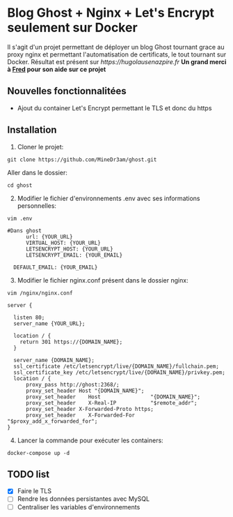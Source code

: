 # Blog Ghost + Nginx + Let's Encrypt seulement sur Docker

Il s'agit d'un projet permettant de déployer un blog Ghost tournant grace au proxy nginx et permettant l'automatisation de certificats, le tout tournant sur Docker.
Résultat est présent sur _https://hugolausenazpire.fr_
**Un grand merci à [Fred](https://github.com/FredPi17) pour son aide sur ce projet**

## Nouvelles fonctionnalitées
- Ajout du container Let's Encrypt permettant le TLS et donc du https

## Installation
1. Cloner le projet:
```
git clone https://github.com/MineDr3am/ghost.git
```
Aller dans le dossier:
```
cd ghost
```
2. Modifier le fichier d'environnements .env avec ses informations personnelles:
```
vim .env
```
```
#Dans ghost
      url: {YOUR_URL}
      VIRTUAL_HOST: {YOUR_URL}
      LETSENCRYPT_HOST: {YOUR_URL}
      LETSENCRYPT_EMAIL: {YOUR_EMAIL}
```
```
  DEFAULT_EMAIL: {YOUR_EMAIL}
```
3. Modifier le fichier nginx.conf présent dans le dossier nginx:
```
vim /nginx/nginx.conf
```

```
server {

  listen 80;
  server_name {YOUR_URL};
```
```
  location / {
    return 301 https://{DOMAIN_NAME};
  }
```
```
  server_name {DOMAIN_NAME};
  ssl_certificate /etc/letsencrypt/live/{DOMAIN_NAME}/fullchain.pem;
  ssl_certificate_key /etc/letsencrypt/live/{DOMAIN_NAME}/privkey.pem;
  location / {
      proxy_pass http://ghost:2368/;
      proxy_set_header Host "{DOMAIN_NAME}";
      proxy_set_header    Host                "{DOMAIN_NAME}";
      proxy_set_header    X-Real-IP           "$remote_addr";
      proxy_set_header X-Forwarded-Proto https;
      proxy_set_header    X-Forwarded-For     "$proxy_add_x_forwarded_for";
}
```
4. Lancer la commande pour exécuter les containers:
```
docker-compose up -d
```

## TODO list
- [x] Faire le TLS
- [ ] Rendre les données persistantes avec MySQL
- [ ] Centraliser les variables d'environnements
